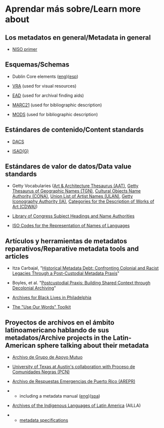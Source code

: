 # Aprendar más sobre/Learn more about

## Los metadatos en general/Metadata in general

- [NISO primer](https://www.niso.org/publications/understanding-metadata-2017)

## Esquemas/Schemas

- Dublin Core elements ([eng](https://www.dublincore.org/specifications/dublin-core/usageguide/elements/))([esp](http://eprints.rclis.org/16347/1/SABUS_DCCcompleto.pdf))

- [VRA](https://www.loc.gov/standards/vracore/) (used for visual resources)

- [EAD](https://www.loc.gov/ead/) (used for archival finding aids)

- [MARC21](https://www.loc.gov/marc/bibliographic/) (used for bibliographic description)

- [MODS](https://www.loc.gov/standards/mods/) (used for bibliographic description)


## Estándares de contenido/Content standards

- [DACS](https://saa-ts-dacs.github.io/)

- [ISAD(G)](https://www.ica.org/en/isadg-general-international-standard-archival-description-second-edition)


## Estándares de valor de datos/Data value standards

- Getty Vocabularies ([Art & Architecture Thesaurus (AAT)](https://www.getty.edu/research/tools/vocabularies/aat/index.html), [Getty Thesaurus of Geographic Names (TGN)](https://www.getty.edu/research/tools/vocabularies/tgn/index.html), [Cultural Objects Name Authority (CONA)](https://www.getty.edu/research/tools/vocabularies/cona/index.html), [Union List of Artist Names (ULAN)](https://www.getty.edu/research/tools/vocabularies/ulan/index.html), [Getty Iconography Authority (IA)](https://www.getty.edu/research/tools/vocabularies/cona/index.html), [Categories for the Description of Works of Art (CDWA)](https://www.getty.edu/research/publications/electronic_publications/cdwa/))

- [Library of Congress Subject Headings and Name Authorities](https://authorities.loc.gov/webvoy.htm)

- [ISO Codes for the Representation of Names of Languages](https://iso639-3.sil.org/code_tables/639/data)


## Artículos y herramientas de metadatos reparativos/Reparative metadata tools and articles

- Itza Carbajal, "[Historical Metadata Debt: Confronting Colonial and Racist\
Legacies Through a Post-Custodial Metadata Praxis](https://doi.org/10.37514/ATD-J.2021.18.1-2.08)"

- Boyles, et al. "[Postcustodial Praxis: Building Shared Context through Decolonial Archiving](https://doi.org/10.55520/H1KMMTE9)"

- [Archives for Black Lives in Philadelphia](https://archivesforblacklives.wordpress.com/)

- [The "Use Our Words" Toolkit](https://indigenouslis.ca/the-use-our-words-toolkit/)


## Proyectos de archivos en el ámbito latinoamericano hablando de sus metadatos/Archive projects in the Latin-American sphere talking about their metadata

- [Archivo de Grupo de Apoyo Mutuo](https://archivogam.haverford.edu/en/)

- [University of Texas at Austin's collaboration with Proceso de Comunidades Negras (PCN)](https://texlibris.lib.utexas.edu/2018/11/afro-colombianos-presentes-launching-a-post-custodial-project-with-the-proceso-de-comunidades-negras-in-colombia/)

- [Archivo de Respuestas Emergencias de Puerto Rico (AREPR)](https://arepr.org/)

-   - including a metadata manual ([eng](https://docs.google.com/document/d/1fcy9FanF-ZeFLb4lgAesPEwjJrKuxbqJHtfKfj6Y82o/edit?usp=sharing))([spa](https://docs.google.com/document/d/1pXVNQ4G06LF8qAlVgVvBoBAUUXSSmIsSnf6znJQIOQY/edit?usp=sharing))

- [Archives of the Indigenous Languages of Latin America](https://ailla.utexas.org/) (AILLA)

-   - [metadata specifications](https://ailla.utexas.org/site/depositors/metadata)